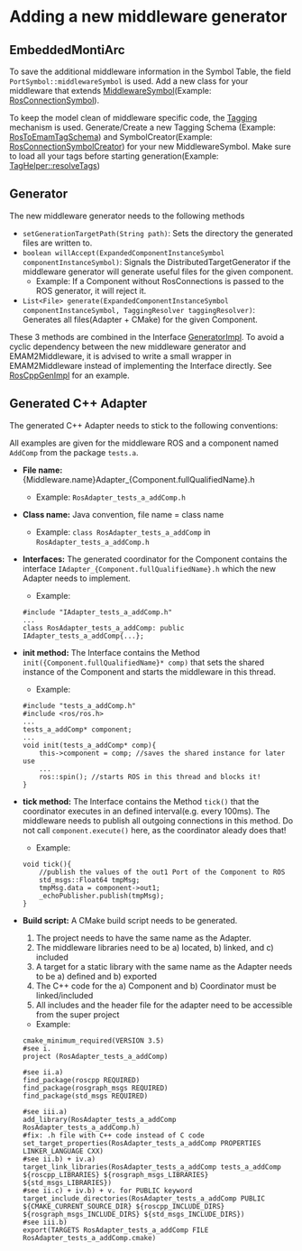 # Adding a new middleware generator

## EmbeddedMontiArc
To save the additional middleware information in the Symbol Table, the field `PortSymbol::middlewareSymbol` is used.
Add a new class for your middleware that extends [MiddlewareSymbol](https://git.rwth-aachen.de/monticore/EmbeddedMontiArc/languages/EmbeddedMontiArc/blob/master/src/main/java/de/monticore/lang/embeddedmontiarc/tagging/middleware/MiddlewareSymbol.java)(Example: [RosConnectionSymbol](https://git.rwth-aachen.de/monticore/EmbeddedMontiArc/languages/EmbeddedMontiArc/blob/master/src/main/java/de/monticore/lang/embeddedmontiarc/tagging/middleware/ros/RosConnectionSymbol.java)). 

To keep the model clean of middleware specific code, the [Tagging](https://git.rwth-aachen.de/monticore/EmbeddedMontiArc/languages/Tagging) mechanism is used. Generate/Create a new Tagging Schema (Example: [RosToEmamTagSchema](https://git.rwth-aachen.de/monticore/EmbeddedMontiArc/languages/EmbeddedMontiArc/blob/master/src/main/java/de/monticore/lang/embeddedmontiarc/tagging/middleware/ros/RosToEmamTagSchema.java)) and SymbolCreator(Example: [RosConnectionSymbolCreator](https://git.rwth-aachen.de/monticore/EmbeddedMontiArc/languages/EmbeddedMontiArc/blob/master/src/main/java/de/monticore/lang/embeddedmontiarc/tagging/middleware/ros/RosConnectionSymbolCreator.java))
for your new MiddlewareSymbol. Make sure to load all your tags before starting generation(Example: [TagHelper::resolveTags](https://git.rwth-aachen.de/monticore/EmbeddedMontiArc/generators/EMAM2RosCpp/blob/master/src/main/java/de/monticore/lang/monticar/generator/roscpp/helper/TagHelper.java))

## Generator
The new middleware generator needs to the following methods
* `setGenerationTargetPath(String path)`: Sets the directory the generated files are written to.
* `boolean willAccept(ExpandedComponentInstanceSymbol componentInstanceSymbol)`: Signals the DistributedTargetGenerator if the middleware generator will generate useful files for the given component.
    * Example: If a Component without RosConnections is passed to the ROS generator, it will reject it.
* `List<File> generate(ExpandedComponentInstanceSymbol componentInstanceSymbol, TaggingResolver taggingResolver)`: Generates all files(Adapter + CMake) for the given Component.

These 3 methods are combined in the Interface [GeneratorImpl](https://git.rwth-aachen.de/monticore/EmbeddedMontiArc/generators/EMAM2Middleware/blob/master/src/main/java/de/monticore/lang/monticar/generator/middleware/impls/GeneratorImpl.java). 
To avoid a cyclic dependency between the new middleware generator and EMAM2Middleware, it is advised to write a small wrapper in EMAM2Middleware instead of implementing the Interface directly. See [RosCppGenImpl](https://git.rwth-aachen.de/monticore/EmbeddedMontiArc/generators/EMAM2Middleware/blob/master/src/main/java/de/monticore/lang/monticar/generator/middleware/impls/RosCppGenImpl.java) for an example.


## Generated C++ Adapter
The generated C++ Adapter needs to stick to the following conventions:

All examples are given for the middleware ROS and a component named `AddComp` from the package `tests.a`.

* **File name:** {Middleware.name}Adapter_{Component.fullQualifiedName}.h
    * Example: `RosAdapter_tests_a_addComp.h`
* **Class name:** Java convention, file name = class name
    * Example: `class RosAdapter_tests_a_addComp` in `RosAdapter_tests_a_addComp.h`
* **Interfaces:** The generated coordinator for the Component contains the interface `IAdapter_{Component.fullQualifiedName}.h` which the new Adapter needs to implement.
    * Example: 
    
    ```
    #include "IAdapter_tests_a_addComp.h"
    ...
    class RosAdapter_tests_a_addComp: public IAdapter_tests_a_addComp{...};
    ```
* **init method:** The Interface contains the Method ``init({Component.fullQualifiedName}* comp)`` that sets the shared instance of the Component and starts the middleware in this thread.
    * Example:
   
    ```
    #include "tests_a_addComp.h"
    #include <ros/ros.h>
    ...
    tests_a_addComp* component;
    ...
    void init(tests_a_addComp* comp){
        this->component = comp; //saves the shared instance for later use
        ...
        ros::spin(); //starts ROS in this thread and blocks it!
    }
    ```
* **tick method:** The Interface contains the Method `tick()` that the coordinator executes in an defined interval(e.g. every 100ms). The middleware needs to publish all outgoing connections in this method. Do not call `component.execute()` here, as the coordinator aleady does that!
    * Example:
    
    ```
    void tick(){
        //publish the values of the out1 Port of the Component to ROS
        std_msgs::Float64 tmpMsg;
        tmpMsg.data = component->out1;
        _echoPublisher.publish(tmpMsg);
    }
    ```
* **Build script:** A CMake build script needs to be generated.
    1. The project needs to have the same name as the Adapter.
    2. The middleware libraries need to be a) located, b) linked, and c) included
    3. A target for a static library with the same name as the Adapter needs to be a) defined and b) exported
    4. The C++ code for the a) Component and b) Coordinator must be linked/included
    5. All includes and the header file for the adapter need to be accessible from the super project
    * Example:

    ```
    cmake_minimum_required(VERSION 3.5)
    #see i.
    project (RosAdapter_tests_a_addComp)
    
    #see ii.a)
    find_package(roscpp REQUIRED)
    find_package(rosgraph_msgs REQUIRED)
    find_package(std_msgs REQUIRED)
    
    #see iii.a)
    add_library(RosAdapter_tests_a_addComp RosAdapter_tests_a_addComp.h)
    #fix: .h file with C++ code instead of C code
    set_target_properties(RosAdapter_tests_a_addComp PROPERTIES LINKER_LANGUAGE CXX)
    #see ii.b) + iv.a)
    target_link_libraries(RosAdapter_tests_a_addComp tests_a_addComp ${roscpp_LIBRARIES} ${rosgraph_msgs_LIBRARIES} ${std_msgs_LIBRARIES})
    #see ii.c) + iv.b) + v. for PUBLIC keyword
    target_include_directories(RosAdapter_tests_a_addComp PUBLIC ${CMAKE_CURRENT_SOURCE_DIR} ${roscpp_INCLUDE_DIRS} ${rosgraph_msgs_INCLUDE_DIRS} ${std_msgs_INCLUDE_DIRS})
    #see iii.b)
    export(TARGETS RosAdapter_tests_a_addComp FILE RosAdapter_tests_a_addComp.cmake)
    ```   
